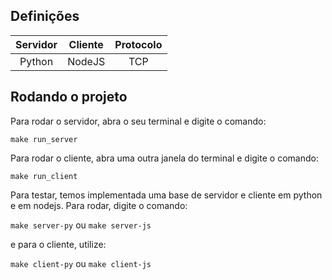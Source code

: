 ## Definições

| Servidor  |  Cliente  | Protocolo  |
| :-------: | :-------: | :--------: |
|  Python   |  NodeJS   |    TCP     |

## Rodando o projeto

Para rodar o servidor, abra o seu terminal e digite o comando:

```shell
make run_server
```

Para rodar o cliente, abra uma outra janela do terminal e digite o comando:

```shell
make run_client
```

Para testar, temos implementada uma base de servidor e cliente em python e em nodejs. Para rodar, digite o comando:

`make server-py` ou `make server-js`

e para o cliente, utilize:

`make client-py` ou `make client-js`
